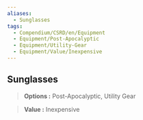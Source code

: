 ```yaml
---
aliases:
  - Sunglasses
tags:
  - Compendium/CSRD/en/Equipment
  - Equipment/Post-Apocalyptic
  - Equipment/Utility-Gear
  - Equipment/Value/Inexpensive
---
```

  
    
## Sunglasses    
    
>    
> **Options :** Post-Apocalyptic, Utility Gear    
> **Value :** Inexpensive